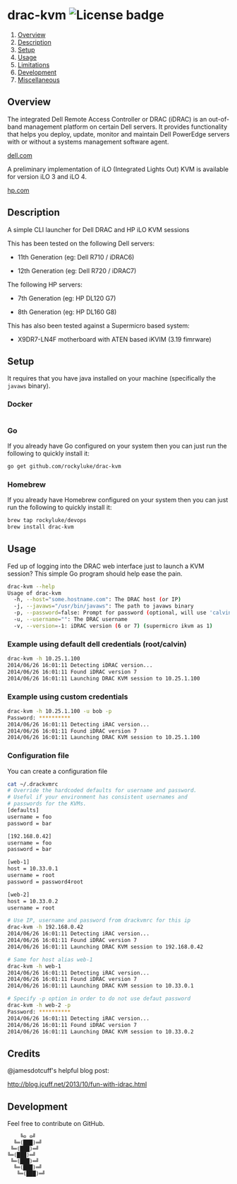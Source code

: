 # drac-kvm ![License badge][license-img]

1. [Overview](#overview)
2. [Description](#description)
3. [Setup](#setup)
4. [Usage](#usage)
5. [Limitations](#limitations)
6. [Development](#development)
7. [Miscellaneous](#miscellaneous)

## Overview

The integrated Dell Remote Access Controller  or DRAC (iDRAC) is an out-of-band
management platform  on certain Dell  servers.  It provides  functionality that
helps you deploy,  update, monitor and maintain Dell PowerEdge  servers with or
without a systems management software agent.

[dell.com](https://www.dell.com/)

A preliminary  implementation of iLO  (Integrated Lights Out) KVM  is available
for version iLO 3 and iLO 4.

[hp.com](https://www.hpe.com/)

## Description

A simple CLI launcher for Dell DRAC and HP iLO KVM sessions


This has been tested on the following Dell servers:

 * 11th Generation (eg: Dell R710 / iDRAC6)

 * 12th Generation (eg: Dell R720 / iDRAC7)

The following HP servers:

 * 7th Generation (eg: HP DL120 G7)

 * 8th Generation (eg: HP DL160 G8)

This has also been tested against a Supermicro based system:

 * X9DR7-LN4F motherboard with ATEN based iKVIM (3.19 fimrware)

## Setup

It requires  that you  have java  installed on  your machine  (specifically the
`javaws` binary).

### Docker

```bash
```

### Go

If you  already have Go  configured on  your system then  you can just  run the
following to quickly install it:

```bash
go get github.com/rockyluke/drac-kvm
```

### Homebrew

If you already  have Homebrew configured on  your system then you  can just run
the following to quickly install it:

```bash
brew tap rockyluke/devops
brew install drac-kvm
```

## Usage

Fed up of logging into the DRAC web interface just to launch a KVM session?
This simple Go program should help ease the pain.

```bash
drac-kvm --help
Usage of drac-kvm
  -h, --host="some.hostname.com": The DRAC host (or IP)
  -j, --javaws="/usr/bin/javaws": The path to javaws binary
  -p, --password=false: Prompt for password (optional, will use 'calvin' if not present)
  -u, --username="": The DRAC username
  -v, --version=-1: iDRAC version (6 or 7) (supermicro ikvm as 1)
```

### Example using default dell credentials (root/calvin)

```bash
drac-kvm -h 10.25.1.100
2014/06/26 16:01:11 Detecting iDRAC version...
2014/06/26 16:01:11 Found iDRAC version 7
2014/06/26 16:01:11 Launching DRAC KVM session to 10.25.1.100
```

### Example using custom credentials

```bash
drac-kvm -h 10.25.1.100 -u bob -p
Password: **********
2014/06/26 16:01:11 Detecting iRAC version...
2014/06/26 16:01:11 Found iDRAC version 7
2014/06/26 16:01:11 Launching DRAC KVM session to 10.25.1.100
```

### Configuration file

You can create a configuration file

```bash
cat ~/.drackvmrc
# Override the hardcoded defaults for username and password.
# Useful if your environment has consistent usernames and
# passwords for the KVMs.
[defaults]
username = foo
password = bar

[192.168.0.42]
username = foo
password = bar

[web-1]
host = 10.33.0.1
username = root
password = password4root

[web-2]
host = 10.33.0.2
username = root
```

```bash
# Use IP, username and password from drackvmrc for this ip
drac-kvm -h 192.168.0.42
2014/06/26 16:01:11 Detecting iRAC version...
2014/06/26 16:01:11 Found iDRAC version 7
2014/06/26 16:01:11 Launching DRAC KVM session to 192.168.0.42

# Same for host alias web-1
drac-kvm -h web-1
2014/06/26 16:01:11 Detecting iRAC version...
2014/06/26 16:01:11 Found iDRAC version 7
2014/06/26 16:01:11 Launching DRAC KVM session to 10.33.0.1

# Specify -p option in order to do not use defaut password
drac-kvm -h web-2 -p
Password: **********
2014/06/26 16:01:11 Detecting iRAC version...
2014/06/26 16:01:11 Found iDRAC version 7
2014/06/26 16:01:11 Launching DRAC KVM session to 10.33.0.2
```

## Credits

@jamesdotcuff's helpful blog post:

http://blog.jcuff.net/2013/10/fun-with-idrac.html

## Development

Feel free to contribute on GitHub.

```
    ╚⊙ ⊙╝
  ╚═(███)═╝
 ╚═(███)═╝
╚═(███)═╝
 ╚═(███)═╝
  ╚═(███)═╝
   ╚═(███)═╝
```

[license-img]: https://img.shields.io/badge/license-Apache%202.0-blue.svg
